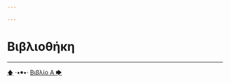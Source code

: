 ```yaml
---

---
```


# Βιβλιοθήκη



---

[🡅](/books/apollodorus/toc) ·•⦁•· [Βιβλίο Α 🡆](/books/apollodorus/Βιβλιοθήκη/Βιβλίο-Α)